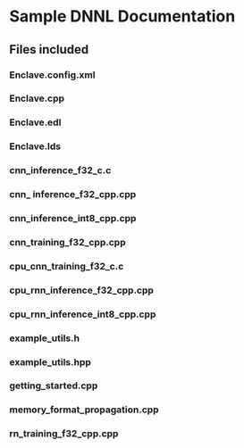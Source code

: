 
# Sample DNNL Documentation

## Files included

### Enclave.config.xml

### Enclave.cpp

### Enclave.edl

### Enclave.lds

### cnn_inference_f32_c.c

### cnn_ inference_f32_cpp.cpp

### cnn_inference_int8_cpp.cpp

### cnn_training_f32_cpp.cpp

### cpu_cnn_training_f32_c.c

### cpu_rnn_inference_f32_cpp.cpp

### cpu_rnn_inference_int8_cpp.cpp

### example_utils.h

### example_utils.hpp

### getting_started.cpp

### memory_format_propagation.cpp

### rn_training_f32_cpp.cpp
